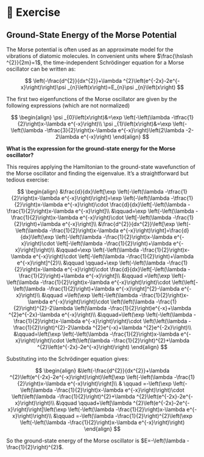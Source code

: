 # &#x1f4dd; Exercise

## Ground-State Energy of the Morse Potential
The Morse potential is often used as an approximate model for the vibrations of diatomic molecules. In convenient units where $\frac{\hslash ^{2}}{2m}=1$, the time-independent Schr&ouml;dinger equation for a Morse oscillator can be written as:

$$
\left(-\frac{d^{2}}{dx^{2}}+\lambda ^{2}\left(e^{-2x}-2e^{-x}\right)\right)\psi _{n}\left(x\right)=E_{n}\psi _{n}\left(x\right)
$$


The first two eigenfunctions of the Morse oscillator are given by the following expressions (which are not normalized)

$$
\begin{align}
\psi _{0}\left(x\right)&=\exp \left(-\left(\lambda -\tfrac{1}{2}\right)x-\lambda e^{-x}\right)\\
\psi _{1}\left(x\right)&=\exp \left(-\left(\lambda -\tfrac{3}{2}\right)x-\lambda e^{-x}\right)\left(2\lambda -2-2\lambda e^{-x}\right)
\end{align}
$$

**What is the expression for the ground-state energy for the Morse oscillator?**

This requires applying the Hamiltonian to the ground-state wavefunction of the Morse oscillator and finding the eigenvalue. It’s a straightforward but tedious exercise:

$$
\begin{align}
&\frac{d}{dx}\left[\exp \left(-\left(\lambda -\tfrac{1}{2}\right)x-\lambda e^{-x}\right)\right]=\exp \left(-\left(\lambda -\tfrac{1}{2}\right)x-\lambda e^{-x}\right)\cdot \frac{d}{dx}\left[-\left(\lambda -\frac{1}{2}\right)x-\lambda e^{-x}\right]\\
&\qquad=\exp \left(-\left(\lambda -\frac{1}{2}\right)x-\lambda e^{-x}\right)\cdot \left[-\left(\lambda -\frac{1}{2}\right)+\lambda e^{-x}\right]\\
&\frac{d^{2}}{dx^{2}}\left[\exp \left(-\left(\lambda -\frac{1}{2}\right)x-\lambda e^{-x}\right)\right]=\frac{d}{dx}\left(\exp \left(-\left(\lambda -\frac{1}{2}\right)x-\lambda e^{-x}\right)\cdot \left[-\left(\lambda -\frac{1}{2}\right)+\lambda e^{-x}\right]\right)\\
&\qquad=\exp \left(-\left(\lambda -\frac{1}{2}\right)x-\lambda e^{-x}\right)\cdot \left[-\left(\lambda -\frac{1}{2}\right)+\lambda e^{-x}\right]^{2}\\
&\qquad \qquad+\exp \left(-\left(\lambda -\frac{1}{2}\right)x-\lambda e^{-x}\right)\cdot \frac{d}{dx}\left[-\left(\lambda -\frac{1}{2}\right)+\lambda e^{-x}\right]\\
&\qquad =\left(\exp \left(-\left(\lambda -\frac{1}{2}\right)x-\lambda e^{-x}\right)\right)\cdot \left(\left[-\left(\lambda -\frac{1}{2}\right)+\lambda e^{-x}\right]^{2}-\lambda e^{-x}\right)\\
&\qquad =\left(\exp \left(-\left(\lambda -\frac{1}{2}\right)x-\lambda e^{-x}\right)\right)\cdot \left(\left(\lambda -\frac{1}{2}\right)^{2}-2\lambda \left(\lambda -\frac{1}{2}\right)e^{-x}+\lambda ^{2}e^{-2x}-\lambda e^{-x}\right)\\
&\qquad=\left(\exp \left(-\left(\lambda -\frac{1}{2}\right)x-\lambda e^{-x}\right)\right)\cdot \left(\left(\lambda -\frac{1}{2}\right)^{2}-2\lambda ^{2}e^{-x}+\lambda ^{2}e^{-2x}\right)\\
&\qquad=\left(\exp \left(-\left(\lambda -\frac{1}{2}\right)x-\lambda e^{-x}\right)\right)\cdot \left(\left(\lambda -\frac{1}{2}\right)^{2}+\lambda ^{2}\left(e^{-2x}-2e^{-x}\right)\right)
\end{align}
$$

Substituting into the Schr&ouml;dinger equation gives:

$$
\begin{align}
&\left(-\frac{d^{2}}{dx^{2}}+\lambda ^{2}\left(e^{-2x}-2e^{-x}\right)\right)\left[\exp \left(-\left(\lambda -\frac{1}{2}\right)x-\lambda e^{-x}\right)\right]\\
& \qquad =-\left(\exp \left(-\left(\lambda -\frac{1}{2}\right)x-\lambda e^{-x}\right)\right)\cdot \left(\left(\lambda -\frac{1}{2}\right)^{2}+\lambda ^{2}\left(e^{-2x}-2e^{-x}\right)\right)\\
&\qquad \qquad+\left[\lambda ^{2}\left(e^{-2x}-2e^{-x}\right)\right]\left(\exp \left(-\left(\lambda -\frac{1}{2}\right)x-\lambda e^{-x}\right)\right)\\
&\qquad =-\left(\lambda -\frac{1}{2}\right)^{2}\left(\exp \left(-\left(\lambda -\frac{1}{2}\right)x-\lambda e^{-x}\right)\right)
\end{align}
$$

So the ground-state energy of the Morse oscillator is $E=-\left(\lambda -\frac{1}{2}\right)^{2}$.